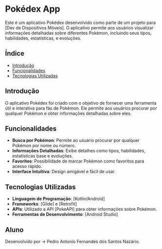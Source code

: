# Pokédex App

Este é um aplicativo Pokédex desenvolvido como parte de um projeto para [Dev de Dispositivos Móveis]. O aplicativo permite aos usuários visualizar informações detalhadas sobre diferentes Pokémon, incluindo seus tipos, habilidades, estatísticas, e evoluções.

## Índice

- [Introdução](#introdução)
- [Funcionalidades](#funcionalidades)
- [Tecnologias Utilizadas](#tecnologias-utilizadas)


## Introdução

O aplicativo Pokédex foi criado com o objetivo de fornecer uma ferramenta útil e interativa para fãs de Pokémon. Ele permite aos usuários procurar por qualquer Pokémon e obter informações detalhadas sobre eles.

## Funcionalidades

- **Busca por Pokémon**: Permite ao usuário procurar por qualquer Pokémon por nome ou número.
- **Informações Detalhadas**: Exibe detalhes como tipos, habilidades, estatísticas base e evoluções.
- **Favoritos**: Possibilidade de marcar Pokémon como favoritos para acesso rápido.
- **Interface Intuitiva**: Design amigável e fácil de usar.

## Tecnologias Utilizadas

- **Linguagem de Programação**: [Kotlin/Android]
- **Frameworks**: [Glide] e [Retrofit]
- **APIs**: Utilizado a API [PokeAPI] para obter informações sobre Pokémon.
- **Ferramentas de Desenvolvimento**: [Android Studio]

## Aluno
Desenvolvido por -> Pedro Antonio Fernandes dos Santos Nazário.

